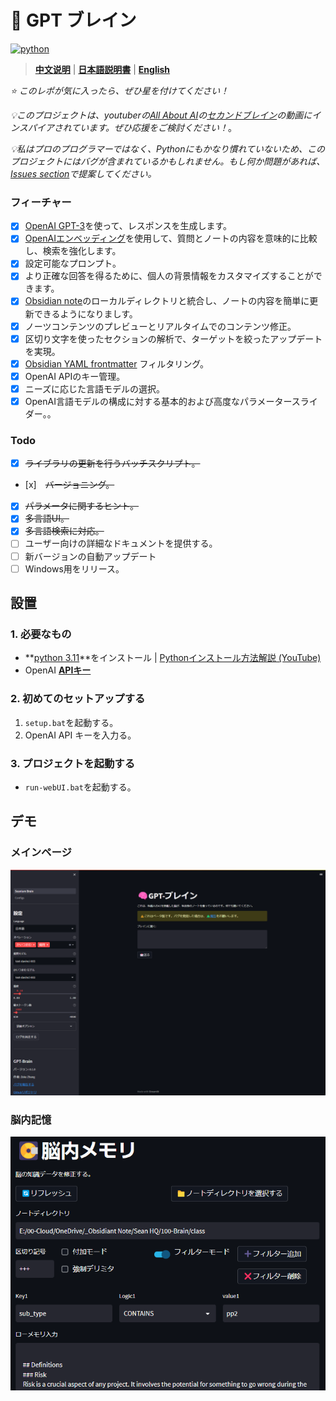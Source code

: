 # 🧠 GPT ブレイン
[![python](https://img.shields.io/badge/python-3.11-blue)](https://www.python.org/downloads/release/python-3112/)

>**[中文说明](./README_CN.md)** | **[日本語説明書](README_JP.md)** | **[English](../README.md)**

*⭐️ このレポが気に入ったら、ぜひ星を付けてください！*

*💡このプロジェクトは、youtuberの[All About AI](https://www.youtube.com/@AllAboutAI)の[セカンドブレイン](https://www.youtube.com/watch?v=1k2JpJRIoAA&ab_channel=AllAboutAI)の動画にインスパイアされています。ぜひ応援をご検討ください！*。

*💡私はプロのプログラマーではなく、Pythonにもかなり慣れていないため、このプロジェクトにはバグが含まれているかもしれません。もし何か問題があれば、[Issues section](https://github.com/sean1832/GPT-Brain/issues)で提案してください。*

### フィーチャー
- [x] [OpenAI GPT-3](https://platform.openai.com/docs/models/gpt-3)を使って、レスポンスを生成します。
- [x] [OpenAIエンベッディング](https://platform.openai.com/docs/guides/embeddings/what-are-embeddings)を使用して、質問とノートの内容を意味的に比較し、検索を強化します。
- [x] 設定可能なプロンプト。
- [x] より正確な回答を得るために、個人の背景情報をカスタマイズすることができます。
- [x] [Obsidian note](https://obsidian.md/)のローカルディレクトリと統合し、ノートの内容を簡単に更新できるようになりましす。
- [x] ノーツコンテンツのプレビューとリアルタイムでのコンテンツ修正。
- [x] 区切り文字を使ったセクションの解析で、ターゲットを絞ったアップデートを実現。
- [x] [Obsidian YAML frontmatter](https://help.obsidian.md/Editing+and+formatting/Metadata) フィルタリング。
- [x] OpenAI APIのキー管理。
- [x] ニーズに応じた言語モデルの選択。
- [x] OpenAI言語モデルの構成に対する基本的および高度なパラメータースライダー。。

### Todo
- [x] ~~ライブラリの更新を行うバッチスクリプト。~~
- [x]　~~バージョニング。~~
- [x] ~~パラメータに関するヒント。~~
- [x] ~~多言語UI。~~
- [x] ~~多言語検索に対応。~~
- [ ] ユーザー向けの詳細なドキュメントを提供する。
- [ ] 新バージョンの自動アップデート
- [ ] Windows用をリリース。

## 設置
### 1. 必要なもの
- **[python 3.11](https://www.python.org/downloads)**をインストール | [Pythonインストール方法解説 (YouTube)](https://youtu.be/HBxCHonP6Ro?t=105)
- OpenAI **[APIキー](https://platform.openai.com/account/api-keys)**
### 2. 初めてのセットアップする
1. `setup.bat`を起動する。
2. OpenAI API キーを入力る。

### 3. プロジェクトを起動する
- `run-webUI.bat`を起動する。


## デモ
### メインページ
![screenshot1](images/menu_jp.png)
### 脳内記憶
![screenshot2](images/memory_jp.png)
